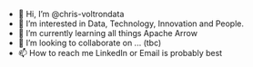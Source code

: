 - 👋 Hi, I’m @chris-voltrondata
- 👀 I’m interested in Data, Technology, Innovation and People.
- 🌱 I’m currently learning all things Apache Arrow
- 💞️ I’m looking to collaborate on ... (tbc)
- 📫 How to reach me LinkedIn or Email is probably best

<!---
chris-voltrondata/chris-voltrondata is a ✨ special ✨ repository because its `README.md` (this file) appears on your GitHub profile.
You can click the Preview link to take a look at your changes.
--->
